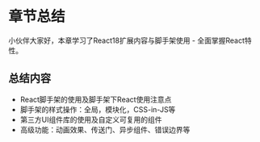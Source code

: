 # 章节总结

小伙伴大家好，本章学习了React18扩展内容与脚手架使用 - 全面掌握React特性。

## 总结内容

- React脚手架的使用及脚手架下React使用注意点
- 脚手架的样式操作：全局，模块化，CSS-in-JS等
- 第三方UI组件库的使用及自定义可复用的组件
- 高级功能：动画效果、传送门、异步组件、错误边界等
